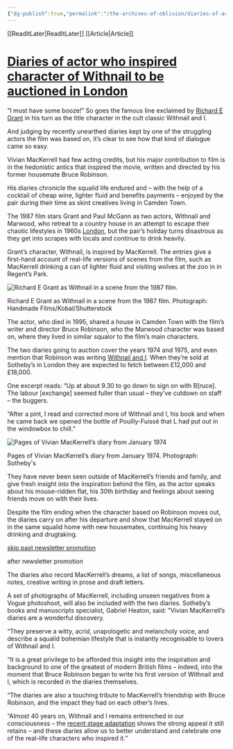 ```yaml
---
{"dg-publish":true,"permalink":"/the-archives-of-oblivion/diaries-of-actor-who-inspired-character-of-withnail-to-be-auctioned-in-london/"}
---
```


[[ReadItLater\|ReadItLater]] [[Article\|Article]]

# [Diaries of actor who inspired character of Withnail to be auctioned in London](https://www.theguardian.com/film/article/2024/jun/25/vivian-mackerrell-diaries-actor-who-inspired-withnail-auctioned)

“I must have some booze!” So goes the famous line exclaimed by [Richard E Grant](https://www.theguardian.com/culture/richard-e-grant) in his turn as the title character in the cult classic Withnail and I.

And judging by recently unearthed diaries kept by one of the struggling actors the film was based on, it’s clear to see how that kind of dialogue came so easy.

Vivian MacKerrell had few acting credits, but his major contribution to film is in the hedonistic antics that inspired the movie, written and directed by his former housemate Bruce Robinson.

His diaries chronicle the squalid life endured and – with the help of a cocktail of cheap wine, lighter fluid and benefits payments – enjoyed by the pair during their time as skint creatives living in Camden Town.

The 1987 film stars Grant and Paul McGann as two actors, Withnail and Marwood, who retreat to a country house in an attempt to escape their chaotic lifestyles in 1960s [London](https://www.theguardian.com/uk/london), but the pair’s holiday turns disastrous as they get into scrapes with locals and continue to drink heavily.

Grant’s character, Withnail, is inspired by MacKerrell. The entries give a first-hand account of real-life versions of scenes from the film, such as MacKerrell drinking a can of lighter fluid and visiting wolves at the zoo in in Regent’s Park.

![Richard E Grant as Withnail in a scene from the 1987 film.](https://i.guim.co.uk/img/media/1ee11810cf35489feea96ebd5fd28c4c4569cb9a/0_94_3520_2112/master/3520.jpg?width=445&dpr=1&s=none)

Richard E Grant as Withnail in a scene from the 1987 film. Photograph: Handmade Films/Kobal/Shutterstock

The actor, who died in 1995, shared a house in Camden Town with the film’s writer and director Bruce Robinson, who the Marwood character was based on, where they lived in similar squalor to the film’s main characters.

The two diaries going to auction cover the years 1974 and 1975, and even mention that Robinson was writing [Withnail and I](https://www.theguardian.com/film/withnail-i). When they’re sold at Sotheby’s in London they are expected to fetch between £12,000 and £18,000.

One excerpt reads: “Up at about 9.30 to go down to sign on with B\[ruce\]. The labour \[exchange\] seemed fuller than usual – they’ve cutdown on staff – the buggers.

“After a pint, I read and corrected more of Withnail and I, his book and when he came back we opened the bottle of Pouilly-Fuissé that L had put out in the windowbox to chill.”

![Pages of Vivian MacKerrell’s diary from January 1974](https://i.guim.co.uk/img/media/4aa508d6be58d78e976e2bddd400895ce221cf0b/0_466_5333_3201/master/5333.jpg?width=445&dpr=1&s=none)

Pages of Vivian MacKerrell’s diary from January 1974. Photograph: Sotheby's

They have never been seen outside of MacKerrell’s friends and family, and give fresh insight into the inspiration behind the film, as the actor speaks about his mouse-ridden flat, his 30th birthday and feelings about seeing friends move on with their lives.

Despite the film ending when the character based on Robinson moves out, the diaries carry on after his departure and show that MacKerrell stayed on in the same squalid home with new housemates, continuing his heavy drinking and drugtaking.

[skip past newsletter promotion](https://www.theguardian.com/film/article/2024/jun/25/vivian-mackerrell-diaries-actor-who-inspired-withnail-auctioned#EmailSignup-skip-link-14)

after newsletter promotion

The diaries also record MacKerrell’s dreams, a list of songs, miscellaneous notes, creative writing in prose and draft letters.

A set of photographs of MacKerrell, including unseen negatives from a Vogue photoshoot, will also be included with the two diaries. Sotheby’s books and manuscripts specialist, Gabriel Heaton, said: “Vivian MacKerrell’s diaries are a wonderful discovery.

“They preserve a witty, acrid, unapologetic and melancholy voice, and describe a squalid bohemian lifestyle that is instantly recognisable to lovers of Withnail and I.

“It is a great privilege to be afforded this insight into the inspiration and background to one of the greatest of modern British films – indeed, into the moment that Bruce Robinson began to write his first version of Withnail and I, which is recorded in the diaries themselves.

“The diaries are also a touching tribute to MacKerrell’s friendship with Bruce Robinson, and the impact they had on each other’s lives.

“Almost 40 years on, Withnail and I remains entrenched in our consciousness – the [recent stage adaptation](https://www.theguardian.com/stage/article/2024/may/15/withnail-and-i-review-birmingham-rep) shows the strong appeal it still retains – and these diaries allow us to better understand and celebrate one of the real-life characters who inspired it.”